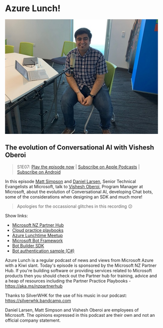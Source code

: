 # Azure Lunch!

![Vishesh Oberoi recording a podcast](./s1e07_512.jpg)

## The evolution of Conversational AI with Vishesh Oberoi

> S1E07: [Play the episode now](https://azurelunchnz.azureedge.net/podcasts/azure-lunch-s1e07.mp3) |
> [Subscribe on Apple Podcasts](https://itunes.apple.com/nz/podcast/azure-lunch/id1436427476?mt=2)
| [Subscribe on Android](https://subscribeonandroid.com/azurelunchnz.azureedge.net/podcast/feed.rss)

<p>In this episode <a href="https://twitter.com/msimpsonnz">Matt Simpson</a> and <a 
href="https://twitter.com/DanielLarsenNZ">Daniel Larsen</a>, Senior Technical Evangelists at
Microsoft, talk to <a href="https://twitter.com/ovishesh">Vishesh Oberoi</a>, Program Manager at Microsoft,
about the evolution of Conversational AI, developing Chat bots, some of the considerations when 
designing an SDK and much more!</p>

> Apologies for the occassional glitches in this recording 😕

<p>Show links:</p>
<ul>
<li><a href="https://aka.ms/nzpartnerhub">Microsoft NZ Partner Hub</a></li>
<li><a href="https://partner.microsoft.com/en-nz/campaigns/cloud-practice-playbooks">Cloud practice playbooks</a></li>
<li><a href="https://www.meetup.com/Auckland-Azure-Lunchtime-Meetup/">Azure Lunchtime Meetup</a></li>
<li><a href="https://dev.botframework.com/">Microsoft Bot Framework</a></li>
<li><a href="https://github.com/Microsoft/BotBuilder">Bot Builder SDK</a></li>
<li><a href="https://github.com/Microsoft/BotBuilder-Samples/tree/master/samples/csharp_dotnetcore/18.bot-authentication">Bot 
    authentication sample (C#)</a></li>
</ul>

<p>Azure Lunch is a regular podcast of news and views from Microsoft Azure with a Kiwi slant. Today's episode
is sponsored by the Microsoft NZ Partner Hub. If you're building software or providing services related
to Microsoft products then you should check out the Partner hub for training, advice and a heap of resources
including the Partner Practice Playbooks - <a href="https://aka.ms/nzpartnerhub">https://aka.ms/nzpartnerhub</a></p>

<p>Thanks to SilverWHK for the use of his music in our podcast: <a href="https://silverwhk.bandcamp.com/">https://silverwhk.bandcamp.com</a></p>

<p>Daniel Larsen, Matt Simpson and Vishesh Oberoi are employees of Microsoft. The opinions expressed in this podcast are
their own and not an official company statement.</p>
